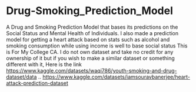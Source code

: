 # Drug-Smoking_Prediction_Model
A Drug and Smoking Prediction Model that bases its predictions on the Social Status and Mental Health of Individuals. I also made a prediction model for getting a heart attack based on stats such as alcohol and smoking consumption while using income is well to base social status
This is For My College CA. 
I do not own dataset and take no credit for any ownership of it but if you wish to make a similar dataset or something different with it,
Here is the link https://www.kaggle.com/datasets/waqi786/youth-smoking-and-drug-dataset/data   ..
https://www.kaggle.com/datasets/iamsouravbanerjee/heart-attack-prediction-dataset

